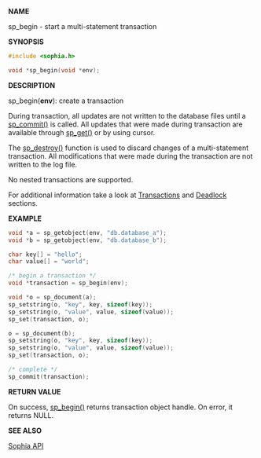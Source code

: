 
**NAME**

sp\_begin - start a multi-statement transaction

**SYNOPSIS**

```C
#include <sophia.h>

void *sp_begin(void *env);
```

**DESCRIPTION**

sp\_begin(**env**): create a transaction

During transaction, all updates are not written to the database
files until a [sp\_commit()](sp_commit.md) is called. All updates that were made
during transaction are available through [sp\_get()](sp_get.md) or by
using cursor.

The [sp\_destroy()](sp_destroy.md) function is used to discard changes of a
multi-statement transaction. All modifications that were made
during the transaction are not written to the log file.

No nested transactions are supported.

For additional information take a look at [Transactions](../crud/transactions.md) and
[Deadlock](../crud/deadlocks.md) sections.

**EXAMPLE**

```C
void *a = sp_getobject(env, "db.database_a");
void *b = sp_getobject(env, "db.database_b");

char key[] = "hello";
char value[] = "world";

/* begin a transaction */
void *transaction = sp_begin(env);

void *o = sp_document(a);
sp_setstring(o, "key", key, sizeof(key));
sp_setstring(o, "value", value, sizeof(value));
sp_set(transaction, o);

o = sp_document(b);
sp_setstring(o, "key", key, sizeof(key));
sp_setstring(o, "value", value, sizeof(value));
sp_set(transaction, o);

/* complete */
sp_commit(transaction);
```

**RETURN VALUE**

On success, [sp\_begin()](sp_begin.md) returns transaction object handle.
On error, it returns NULL.

**SEE ALSO**

[Sophia API](../tutorial/api.md)
